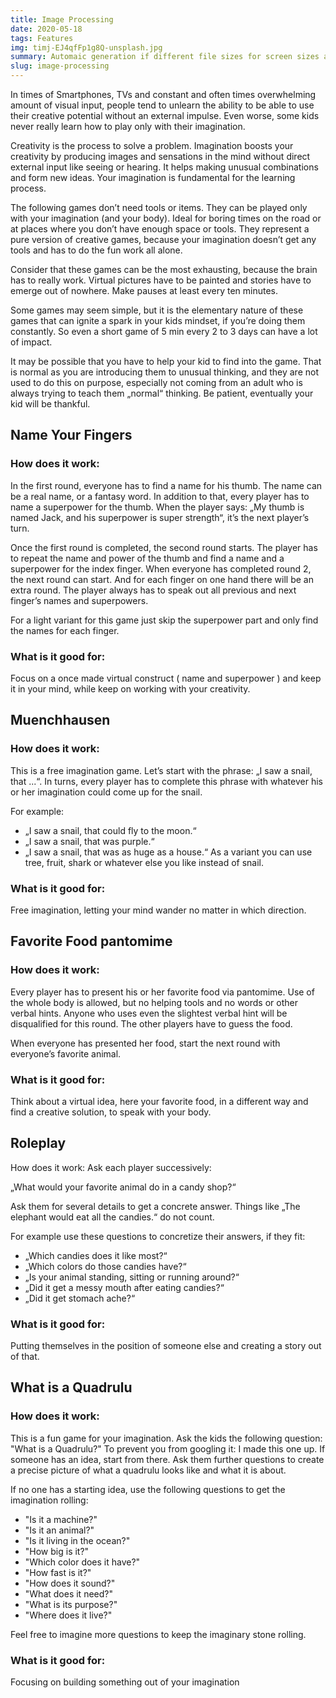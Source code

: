 ```yaml
---
title: Image Processing
date: 2020-05-18
tags: Features
img: timj-EJ4qfFp1g8Q-unsplash.jpg
summary: Automaic generation if different file sizes for screen sizes and an automatic icon generator
slug: image-processing
---
```


In times of Smartphones, TVs and constant and often times overwhelming amount of visual input, people tend to unlearn the ability to be able to use their creative potential without an external impulse. Even worse, some kids never really learn how to play only with their imagination.

Creativity is the process to solve a problem. Imagination boosts your creativity by producing images and sensations in the mind without direct external input like seeing or hearing. It helps making unusual combinations and form new ideas. Your imagination is fundamental for the learning process.

The following games don’t need tools or items. They can be played only with your imagination (and your body). Ideal for boring times on the road or at places where you don’t have enough space or tools. They represent a pure version of creative games, because your imagination doesn’t get any tools and has to do the fun work all alone.

Consider that these games can be the most exhausting, because the brain has to really work. Virtual pictures have to be painted and stories have to emerge out of nowhere. Make pauses at least every ten minutes.

Some games may seem simple, but it is the elementary nature of these games that can ignite a spark in your kids mindset, if you’re doing them constantly. So even a short game of 5 min every 2 to 3 days can have a lot of impact.

It may be possible that you have to help your kid to find into the game. That is normal as you are introducing them to unusual thinking, and they are not used to do this on purpose, especially not coming from an adult who is always trying to teach them „normal“ thinking. Be patient, eventually your kid will be thankful.

## Name Your Fingers
### How does it work:
In the first round, everyone has to find a name for his thumb. The name can be a real name, or a fantasy word. In addition to that, every player has to name a superpower for the thumb. When the player says: „My thumb is named Jack, and his superpower is super strength“, it’s the next player’s turn.

Once the first round is completed, the second round starts. The player has to repeat the name and power of the thumb and find a name and a superpower for the index finger. When everyone has completed round 2, the next round can start. And for each finger on one hand there will be an extra round. The player always has to speak out all previous and next finger’s names and superpowers.

For a light variant for this game just skip the superpower part and only find the names for each finger.

### What is it good for:
Focus on a once made virtual construct ( name and superpower ) and keep it in your mind, while keep on working with your creativity.

## Muenchhausen
### How does it work:
This is a free imagination game. Let’s start with the phrase: „I saw a snail, that ...“. In turns, every player has to complete this phrase with whatever his or her imagination could come up for the snail.

For example:
- „I saw a snail, that could fly to the moon.“
- „I saw a snail, that was purple.“
- „I saw a snail, that was as huge as a house.“
As a variant you can use tree, fruit, shark or whatever else you like instead of snail.

### What is it good for:
Free imagination, letting your mind wander no matter in which direction.

## Favorite Food pantomime
### How does it work:
Every player has to present his or her favorite food via pantomime. Use of the whole body is allowed, but no helping tools and no words or other verbal hints. Anyone who uses even the slightest verbal hint will be disqualified for this round. The other players have to guess the food.

When everyone has presented her food, start the next round with everyone’s favorite animal.

### What is it good for:
Think about a virtual idea, here your favorite food, in a different way and find a creative solution, to speak with your body.

## Roleplay
How does it work:
Ask each player successively:

„What would your favorite animal do in a candy shop?“

Ask them for several details to get a concrete answer. Things like „The elephant would eat all the candies.“ do not count.

For example use these questions to concretize their answers, if they fit:

- „Which candies does it like most?“
- „Which colors do those candies have?“
- „Is your animal standing, sitting or running around?“
- „Did it get a messy mouth after eating candies?“
- „Did it get stomach ache?“

### What is it good for:
Putting themselves in the position of someone else and creating a story out of that.

## What is a Quadrulu
### How does it work:
This is a fun game for your imagination. Ask the kids the following question: "What is a Quadrulu?" To prevent you from googling it: I made this one up. If someone has an idea, start from there. Ask them further questions to create a precise picture of what a quadrulu looks like and what it is about.

If no one has a starting idea, use the following questions to get the imagination rolling:

- "Is it a machine?"
- "Is it an animal?"
- "Is it living in the ocean?"
- "How big is it?"
- "Which color does it have?"
- "How fast is it?"
- "How does it sound?"
- "What does it need?"
- "What is its purpose?"
- "Where does it live?"

Feel free to imagine more questions to keep the imaginary stone rolling.

### What is it good for:
Focusing on building something out of your imagination